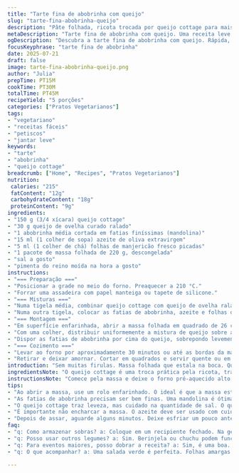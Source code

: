 ```yaml
---
title: "Tarte fina de abobrinha com queijo"
slug: "tarte-fina-abobrinha-queijo"
description: "Pâte folhada, ricota trocada por queijo cottage para mais leveza, ovelha curado destrona o zeste de limão. Abobrinha fatiada finamente, misturada com manjericão fresco e um toque de azeite. Cozimento rápido, textura crocante e aroma herbal intenso. Receita vegetariana, sem ovo e sem castanhas. Serve entre 4 e 5 pessoas. Pra petiscar ou jantar acompanhado de salada verde."
metaDescription: "Tarte fina de abobrinha com queijo. Uma receita leve e saborosa, perfeita para um lanche ou refeição rápida."
ogDescription: "Descubra a tarte fina de abobrinha com queijo. Rápida, crocante e cheia de sabor, ideal para qualquer ocasião."
focusKeyphrase: "tarte fina de abobrinha"
date: 2025-07-21
draft: false
image: tarte-fina-abobrinha-queijo.png
author: "Julia"
prepTime: PT15M
cookTime: PT30M
totalTime: PT45M
recipeYield: "5 porções"
categories: ["Pratos Vegetarianos"]
tags:
- "vegetariano"
- "receitas fáceis"
- "petiscos"
- "jantar leve"
keywords:
- "tarte"
- "abobrinha"
- "queijo cottage"
breadcrumb: ["Home", "Recipes", "Pratos Vegetarianos"]
nutrition: 
 calories: "215"
 fatContent: "12g"
 carbohydrateContent: "18g"
 proteinContent: "9g"
ingredients:
- "150 g (3/4 xícara) queijo cottage"
- "30 g queijo de ovelha curado ralado"
- "1 abobrinha média cortada em fatias finíssimas (mandolina)"
- "15 ml (1 colher de sopa) azeite de oliva extravirgem"
- "5 ml (1 colher de chá) folhas de manjericão fresco picadas"
- "1 pacote de massa folhada de 220 g, descongelada"
- "sal a gosto"
- "pimenta do reino moída na hora a gosto"
instructions:
- "=== Preparação ==="
- "Posicionar a grade no meio do forno. Preaquecer a 210 °C."
- "Forrar uma assadeira com papel manteiga ou tapete de silicone."
- "=== Misturas ==="
- "Numa tigela média, combinar queijo cottage com queijo de ovelha ralado. Salpicar pimenta. Misturar bem e reservar."
- "Numa outra tigela, colocar as fatias de abobrinha, azeite e folhas de manjericão picadas. Temperar com sal e pimenta, mexer suavemente para cobrir."
- "=== Montagem ==="
- "Em superfície enfarinhada, abrir a massa folhada em quadrado de 26 cm. Transferir delicadamente para a assadeira preparada."
- "Com uma colher, distribuir uniformemente a mistura de queijo sobre a massa, deixando uma borda livre de cerca de 2 cm."
- "Dispor as fatias de abobrinha por cima do queijo, sobrepondo levemente uma na outra para criar uma camada bonita."
- "=== Cozimento ==="
- "Levar ao forno por aproximadamente 30 minutos ou até as bordas da massa ficarem douradas e crocantes."
- "Retirar e deixar amornar. Cortar em quadrados e servir quente ou em temperatura ambiente."
introduction: "Sem muitas firulas. Massa folhada que estala na boca. Queijo cottage com um quê mais leve que ricota, jogado um queijo curado de ovelha por cima pra dar sabor. Abobrinhas fatiadas fininhas, que não pesam no prato, mas fazem a diferença. Manjericão tira aquela carinha de simples e entrega frescor. Forno alto, poucos minutos, o cheiro começa a invadir a cozinha. Um lanche que vai bem em dia corrido, rapidinho pra fazer, não precisa ser chef. Pode servir na reunião descontraída, no almoço de domingo, ou petisco vendo jogo de futebol. Só atenção pra não queimar as bordas. Depois pode brincar, trocar o queijo, o tempero, até fazer com berinjela ou chuchu se quiser."
ingredientsNote: "O queijo cottage é uma troca prática pela ricota, traz menos gordura e um sabor mais neutro. O queijo de ovelha curado adiciona um toque salgado e marcante, substituindo o limão e seu frescor cítrico. Abobrinha cortada fininha na mandolina permite que asse rápido e uniformemente, evitando que fique aguada. O manjericão fresco substitui o tomilho para um aroma diferente e mais comprovadamente brasileiro. A massa folhada deve estar bem descongelada para não rachar ao abrir, mas gelada para manter a crocância. Se preferir, pode pincelar a borda da massa com ovo para dar um brilho dourado. Sal e pimenta moída na hora são fundamentais para realçar os sabores, sem exagerar, para não tirar a delicadeza da combinação."
instructionsNote: "Comece pela massa e deixe o forno pré-aquecido alto, cerca de 210 graus, para garantir que a massa cresça e fique crocante. Misture os queijos primeiro, aproveitando pra ajustar sal e pimenta, que o queijo de ovelha já é naturalmente salgado. Tempere a abobrinha gentilmente; exagerar no azeite ou no sal pode deixar a massa encharcada. Na montagem, deixe bordas livres para evitar que o queijo escorra e queime. Enquanto a tarte assa, você vai sentir o aroma das folhas de manjericão e do queijo na cozinha. Corte depois de amornar, a quente demais pode desmanchar e a fria perde a textura cremosa do queijo. Sirva em temperatura ambiente ou levemente morna, acompanhada de salada com folhas amargas ou um vinho branco leve. Economize tempo usando massa de qualidade e legumes frescos, dá uma tarte singela com personalidade."
tips:
- "Ao abrir a massa, use um rolo enfarinhado. O ideal é que a massa esteja fria. Isso ajuda na crocância. Se passar do ponto, vai grudar. Cuidado na hora de transferir. Use uma espátula."
- "As fatias de abobrinha precisam ser bem finas. Uma mandolina é ótima para isso. Pelas bordas, mais grossas podem demorar a assar. É preciso que fiquem uniformes. Assim tudo cozinha por igual."
- "O queijo cottage traz leveza, mas cuidado na quantidade de sal. O queijo de ovelha é salgado. Pode querer adicionar um pouco de creme de leite, mas não exagere. Reforça o gosto, mas nada muito pesado."
- "É importante não encharcar a massa. O azeite deve ser usado com cuidado. Ficar de olho na proporção também. Uma colher de sopa pra temperar é o ideal. Sem exageros que podem estragar a receita."
- "Depois de assar, aguarde alguns minutos. Deixe esfriar um pouco antes de cortar para evitar que desmanche. Experimente também com outros queijos. Um creme de queijo pode dar um novo sabor, mas lembre-se da textura."
faq:
- "q: Como armazenar sobras? a: Coloque em um recipiente fechado. Na geladeira, 2 dias no máximo. Reaqueça no forno, 10 minutos. Cuidado para não queimar."
- "q: Posso usar outros legumes? a: Sim. Berinjela ou chuchu podem funcionar. O sabor vai mudar, mas a base é a mesma. Cada um tem seu tempo de cozimento."
- "q: Para eventos maiores, posso dobrar a receita? a: Sim, é uma boa. Só tenha atenção ao tempo de forno. O ideal é um tabuleiro por vez. Assim, tudo cozinha por igual."
- "q: O que acompanhar? a: Uma salada verde é perfeita. Folhas amargas vão bem com o queijo. Um vinho branco leve pode ser uma boa sugestão. Limpa o paladar e combina."

---
```


